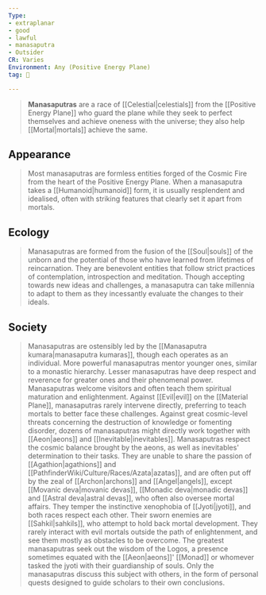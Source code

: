```yaml
---
Type:
- extraplanar
- good
- lawful
- manasaputra
- Outsider
CR: Varies
Environment: Any (Positive Energy Plane)
tag: 👹

---
```


> **Manasaputras** are a race of [[Celestial|celestials]] from the [[Positive Energy Plane]] who guard the plane while they seek to perfect themselves and achieve oneness with the universe; they also help [[Mortal|mortals]] achieve the same.



## Appearance

> Most manasaputras are formless entities forged of the Cosmic Fire from the heart of the Positive Energy Plane. When a manasaputra takes a [[Humanoid|humanoid]] form, it is usually resplendent and idealised, often with striking features that clearly set it apart from mortals.


## Ecology

> Manasaputras are formed from the fusion of the [[Soul|souls]] of the unborn and the potential of those who have learned from lifetimes of reincarnation. They are benevolent entities that follow strict practices of contemplation, introspection and meditation. Though accepting towards new ideas and challenges, a manasaputra can take millennia to adapt to them as they incessantly evaluate the changes to their ideals.


## Society

> Manasaputras are ostensibly led by the [[Manasaputra kumara|manasaputra kumaras]], though each operates as an individual. More powerful manasaputras mentor younger ones, similar to a monastic hierarchy. Lesser manasaputras have deep respect and reverence for greater ones and their phenomenal power.
> Manasaputras welcome visitors and often teach them spiritual maturation and enlightenment. Against [[Evil|evil]] on the [[Material Plane]], manasaputras rarely intervene directly, preferring to teach mortals to better face these challenges. Against great cosmic-level threats concerning the destruction of knowledge or fomenting disorder, dozens of manasaputras might directly work together with [[Aeon|aeons]] and [[Inevitable|inevitables]].
> Manasaputras respect the cosmic balance brought by the aeons, as well as inevitables' determination to their tasks. They are unable to share the passion of [[Agathion|agathions]] and [[PathfinderWiki/Culture/Races/Azata|azatas]], and are often put off by the zeal of [[Archon|archons]] and [[Angel|angels]], except [[Movanic deva|movanic devas]], [[Monadic deva|monadic devas]] and [[Astral deva|astral devas]], who often also oversee mortal affairs. They temper the instinctive xenophobia of [[Jyoti|jyoti]], and both races respect each other. Their sworn enemies are [[Sahkil|sahkils]], who attempt to hold back mortal development. They rarely interact with evil mortals outside the path of enlightenment, and see them mostly as obstacles to be overcome.
> The greatest manasaputras seek out the wisdom of the Logos, a presence sometimes equated with the [[Aeon|aeons]]' [[Monad]] or whomever tasked the jyoti with their guardianship of souls. Only the manasaputras discuss this subject with others, in the form of personal quests designed to guide scholars to their own conclusions.








